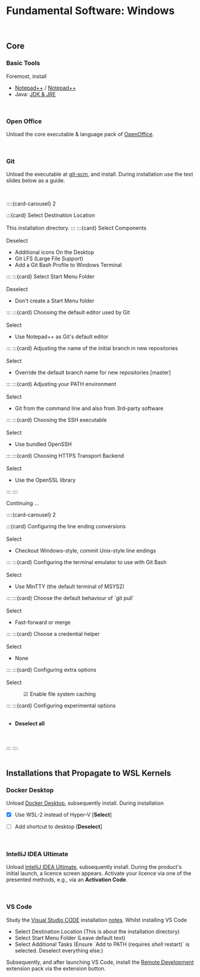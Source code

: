<br>

# Fundamental Software: Windows

<br>

## Core

### Basic Tools

Foremost, install

* [Notepad++](https://notepad-plus-plus.org) / [Notepad++](https://github.com/notepad-plus-plus/notepad-plus-plus/releases)
* Java: [JDK & JRE](https://adoptium.net/en-GB/temurin)

<br>

### Open Office

Unload the core executable & language pack of [OpenOffice](https://www.openoffice.org/download/index.html).

<br>

### Git

Unload the executable at [git-scm](https://git-scm.com), and install.  During installation use the text slides below as a guide.

<br>

::::{card-carousel} 2

:::{card} Select Destination Location<br><br>
This installation directory.
:::
:::{card} Select Components<br><br>
Deselect            
  <ul class="deselect">
    <li class="deselect">Additional icons On the Desktop</li>
    <li class="deselect">Git LFS (Large File Support)</li>
    <li class="deselect">Add a Git Bash Profile to Windows Terminal</li>
  </ul>
:::
:::{card} Select Start Menu Folder<br><br>
Deselect
  <ul class="deselect">
    <li class="deselect">Don't create a Start Menu folder</li>
  </ul>
:::
:::{card} Choosing the default editor used by Git<br><br>
Select
  <ul class="select">
    <li class="select">Use Notepad++ as Git's default editor</li>
  </ul>
:::
:::{card} Adjusting the name of the initial branch in new repositories<br><br>
Select
  <ul class="point">
    <li class="point">Override the default branch name for new repositories [master]</li>
  </ul>
:::
:::{card} Adjusting your PATH environment<br><br>
Select          
  <ul class="point">
    <li class="point">Git from the command line and also from 3rd-party software</li>
  </ul>
:::
:::{card} Choosing the SSH executable<br><br>
Select          
  <ul class="point">
    <li class="point">Use bundled OpenSSH</li>
  </ul>
:::
:::{card} Choosing HTTPS Transport Backend<br><br>
Select          
  <ul class="point">
    <li class="point">Use the OpenSSL library</li>
  </ul>
:::
::::

<br>

Continuing $\ldots$


::::{card-carousel} 2

:::{card} Configuring the line ending conversions<br><br>
Select
  <ul class="point">
    <li class="point">Checkout Windows-style, commit Unix-style line endings</li>
  </ul>
:::
:::{card} Configuring the terminal emulator to use with Git Bash<br><br>
Select
  <ul class="point">
    <li class="point">Use MinTTY (the default terminal of MSYS2)</li>
  </ul>
:::
:::{card} Choose the default behaviour of `git pull`<br><br>
Select
  <ul class="point">
    <li class="point">Fast-forward or merge</li>
  </ul>
:::
:::{card} Choose a credential helper<br><br>
Select          
  <ul class="point">
    <li class="point">None</li>
  </ul>
:::
:::{card} Configuring extra options<br><br>
Select          
  <ul style="list-style-type: '\2611'; margin-left: 35px;">
    <li style="list-style-type: '\2611'; padding-left: 5px;">Enable file system caching</li>
  </ul>
:::
:::{card} Configuring experimental options<br><br>
  <ul class="deselect">
    <li class="deselect"><b>Deselect all</b></li>
  </ul>
  <br><br>
:::
::::

<br>
<br>

## Installations that Propagate to WSL Kernels

### Docker Desktop

Unload [Docker Desktop](https://www.docker.com/products/docker-desktop/), subsequently install.  During installation

- [x] Use WSL-2 instead of Hyper-V  [**Select**]
- [ ] Add shortcut to desktop [**Deselect**]


<br>


### IntelliJ IDEA Ultimate

Unload [IntelliJ IDEA Ultimate](https://www.jetbrains.com/idea/download/?section=windows), subsequently install.  During the product's initial launch, a licence screen appears.  Activate your licence via one of the presented methods, e.g., via an **Activation Code**.

<br>

### VS Code

Study the [Visual Studio CODE](https://learn.microsoft.com/en-us/windows/wsl/tutorials/wsl-vscode) installation [notes](https://learn.microsoft.com/en-us/windows/wsl/tutorials/wsl-vscode#install-vs-code-and-the-wsl-extension).  Whilst installing VS Code

<ul class="disc">
  <li class="disc">Select Destination Location (This is about the installation directory)</li>
  <li class="disc">Select Start Menu Folder (Leave default text)</li>
  <li class="disc">Select Additional Tasks (Ensure `Add to PATH (requires <i>shell</i> restart)` is selected.  Deselect everything else.)</li>
</ul>

Subsequently, and after launching VS Code, install the [Remote Development](https://marketplace.visualstudio.com/items?itemName=ms-vscode-remote.vscode-remote-extensionpack) extension pack via the extension button.

<br>
<br>

<br>
<br>

<br>
<br>

<br>
<br>
